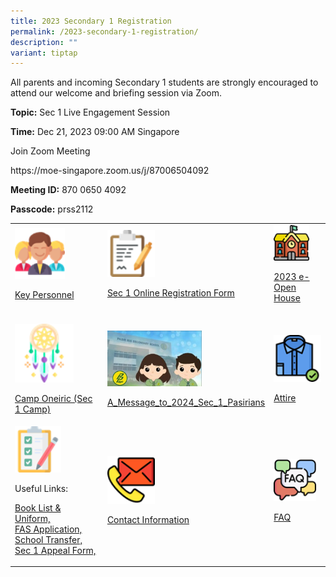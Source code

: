 ```yaml
---
title: 2023 Secondary 1 Registration
permalink: /2023-secondary-1-registration/
description: ""
variant: tiptap
---
```

<p>All parents and incoming Secondary 1 students are strongly encouraged to attend our welcome and briefing session via Zoom.</p><p></p><p><strong>Topic:</strong> Sec 1 Live Engagement Session</p><p><strong>Time:</strong> Dec 21, 2023 09:00 AM Singapore</p><p>Join Zoom Meeting</p><p><a rel="noopener noreferrer nofollow" target="_blank">https://moe-singapore.zoom.us/j/87006504092</a></p><p></p><p><strong>Meeting ID:</strong> 870 0650 4092</p><p><strong>Passcode:</strong> prss2112</p><p></p><table><tbody><tr><td rowspan="1" colspan="1"><div class="isomer-image-wrapper"><img style="width: 60%;" height="auto" width="100%" src="/images/Sec%201%20Registration/Key_Personnel.png"></div><p><a href="www.pasirrissec.moe.edu.sg/about-us/Our-People/Key-Personnel/" rel="noopener noreferrer nofollow" target="_blank">Key Personnel</a></p></td><td rowspan="1" colspan="1"><div class="isomer-image-wrapper"><img style="width: 30%;" height="auto" width="100%" src="/images/Sec%201%20Registration/Online_Registration.png"></div><p></p><p><a href="https://form.gov.sg/638ffb2fcc49df00110ee967" rel="noopener noreferrer nofollow" target="_blank">Sec 1 Online Registration Form</a></p></td><td rowspan="1" colspan="1"><div class="isomer-image-wrapper"><img style="width: 75%;" height="auto" width="100%" src="/images/Sec%201%20Registration/2023_e_Open_House.png"></div><p></p><p><a href="www.pasirrissec.moe.edu.sg/e-open-house/e-open-house/" rel="noopener noreferrer nofollow" target="_blank">2023 e-Open House</a></p></td></tr><tr><td rowspan="1" colspan="1"><p></p><div class="isomer-image-wrapper"><img style="width: 70%;" height="auto" width="100%" alt="" src="/images/Sec 1 Registration/Sec_1_Camp_Oneiric.png"></div><p><a href="/files/Sec%201%20Registration/Camp Oneiric (Sec 1 Camp)](/files/Sec%201%20Registration/Sec_1_Camp_Oneiric_2024_For_Sec_1_Live_Engagement_2023.pdf" rel="noopener noreferrer nofollow" target="_blank">Camp Oneiric (Sec 1 Camp)</a></p></td><td rowspan="1" colspan="1"><p></p><a class="isomer-image-wrapper" href="/files/Sec%201%20Registration/A_Message_to_2024_Sec_1_Pasirians.pdf"><img style="width: 60%;" height="auto" width="100%" alt="" src="/images/Sec 1 Registration/Message_to_2023_Sec_1_Pasirian.jpg"></a><p><a href="/files/Sec%201%20%20Registration/A_Message_to_2024_Sec_1_Pasirians.pdf" rel="noopener noreferrer nofollow" target="_blank">A_Message_to_2024_Sec_1_Pasirians</a></p></td><td rowspan="1" colspan="1"><p></p><div class="isomer-image-wrapper"><img style="width: 100%;" height="auto" width="100%" alt="" src="/images/Sec 1 Registration/Attire.png"></div><p><a href="/files/Sec%201%20Registration/Attire.pdf" rel="noopener noreferrer nofollow" target="_blank">Attire</a></p></td></tr><tr><td rowspan="1" colspan="1"><div class="isomer-image-wrapper"><img style="width: 55%;" height="auto" width="100%" alt="" src="/images/Sec 1 Registration/Useful_links.png"></div><p>Useful Links:</p><p><a href="/useful-links/Information-for-Parents/Booklist/" rel="noopener noreferrer nofollow" target="_blank">Book List &amp; Uniform,</a><br><a href="/useful-links/Information-for-Parents/Financial-Assistance/" rel="noopener noreferrer nofollow" target="_blank">FAS Application,</a><br><a href="/information-for-parents/schooltransfer/" rel="noopener noreferrer nofollow" target="_blank">School Transfer, </a><a href="https://form.gov.sg/657f91ac1a441c0011466ed2" rel="noopener noreferrer nofollow" target="_blank">Sec 1 Appeal Form,</a></p></td><td rowspan="1" colspan="1"><div class="isomer-image-wrapper"><img style="width: 30%;" height="auto" width="100%" alt="" src="/images/Sec 1 Registration/Contact_Information.png"></div><p><a href="/contact-us" rel="noopener noreferrer nofollow" target="_blank">Contact Information</a></p></td><td rowspan="1" colspan="1"><div class="isomer-image-wrapper"><img style="width: 90%;" height="auto" width="100%" alt="" src="/images/Sec 1 Registration/FAQ.png"></div><p><a href="https://docs.google.com/document/d/1bIODL1sh33MIKrsqc5Svt13-215L8ND4_U20gfHlmwA/edit" rel="noopener noreferrer nofollow" target="_blank">FAQ</a></p></td></tr></tbody></table><p></p>